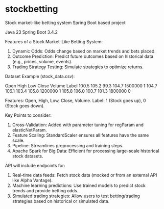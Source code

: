 # stockbetting
Stock market-like betting system Spring Boot based project

Java 23
Spring Boot 3.4.2

Features of a Stock Market-Like Betting System:

1. Dynamic Odds: Odds change based on market trends and bets placed.
2. Outcome Prediction: Predict future outcomes based on historical data (e.g., prices, volume, events).
3. Trading Strategy Testing: Simulate strategies to optimize returns.

Dataset Example (stock_data.csv):

Open	High	Low	Close	Volume	Label
100.5	105.2	99.3	104.7	1500000	1
104.7	106.1	103.4	105.8	1200000	1
105.8	106.0	100.7	101.3	1800000	0

Features: Open, High, Low, Close, Volume.
Label: 1 (Stock goes up), 0 (Stock goes down).

Key Points to consider:
1. Cross-Validation: Added with parameter tuning for regParam and elasticNetParam.
2. Feature Scaling: StandardScaler ensures all features have the same scale.
3. Pipeline: Streamlines preprocessing and training steps.
4. Apache Spark for Big Data: Efficient for processing large-scale historical stock datasets.

API will include endpoints for:
1. Real-time data feeds: Fetch stock data (mocked or from an external API like Alpha Vantage).
2. Machine learning predictions: Use trained models to predict stock trends and provide betting odds.
3. Simulated trading strategies: Allow users to test betting/trading strategies based on historical or simulated data.